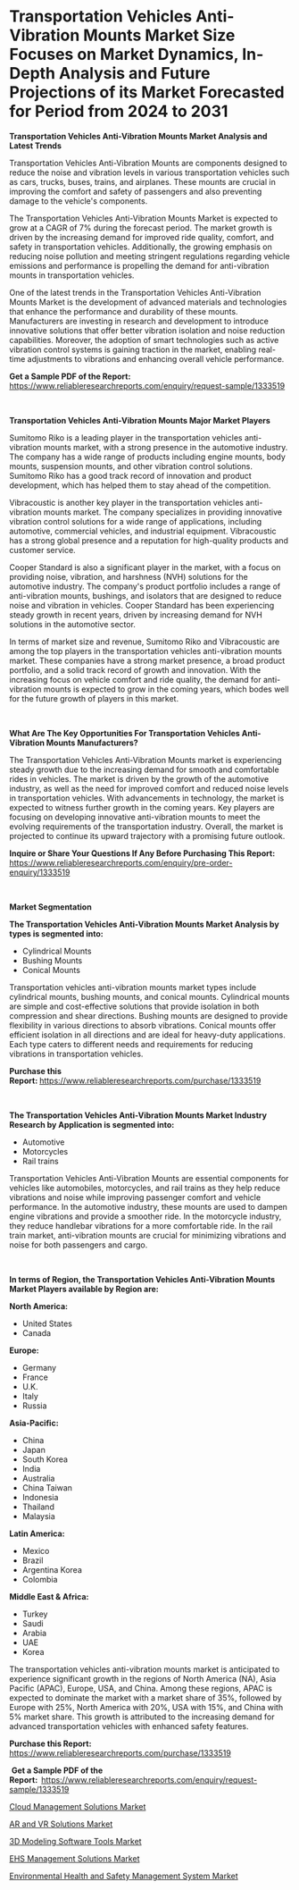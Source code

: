 <p><h1>Transportation Vehicles Anti-Vibration Mounts Market Size Focuses on Market Dynamics, In-Depth Analysis and Future Projections of its Market Forecasted for Period from 2024 to 2031</h1></p><p><strong>Transportation Vehicles Anti-Vibration Mounts Market Analysis and Latest Trends</strong></p>
<p><p>Transportation Vehicles Anti-Vibration Mounts are components designed to reduce the noise and vibration levels in various transportation vehicles such as cars, trucks, buses, trains, and airplanes. These mounts are crucial in improving the comfort and safety of passengers and also preventing damage to the vehicle's components.</p><p>The Transportation Vehicles Anti-Vibration Mounts Market is expected to grow at a CAGR of 7% during the forecast period. The market growth is driven by the increasing demand for improved ride quality, comfort, and safety in transportation vehicles. Additionally, the growing emphasis on reducing noise pollution and meeting stringent regulations regarding vehicle emissions and performance is propelling the demand for anti-vibration mounts in transportation vehicles.</p><p>One of the latest trends in the Transportation Vehicles Anti-Vibration Mounts Market is the development of advanced materials and technologies that enhance the performance and durability of these mounts. Manufacturers are investing in research and development to introduce innovative solutions that offer better vibration isolation and noise reduction capabilities. Moreover, the adoption of smart technologies such as active vibration control systems is gaining traction in the market, enabling real-time adjustments to vibrations and enhancing overall vehicle performance.</p></p>
<p><strong>Get a Sample PDF of the Report:&nbsp;</strong> <a href="https://www.reliableresearchreports.com/enquiry/request-sample/1333519">https://www.reliableresearchreports.com/enquiry/request-sample/1333519</a></p>
<p>&nbsp;</p>
<p><strong>Transportation Vehicles Anti-Vibration Mounts Major Market Players</strong></p>
<p><p>Sumitomo Riko is a leading player in the transportation vehicles anti-vibration mounts market, with a strong presence in the automotive industry. The company has a wide range of products including engine mounts, body mounts, suspension mounts, and other vibration control solutions. Sumitomo Riko has a good track record of innovation and product development, which has helped them to stay ahead of the competition.</p><p>Vibracoustic is another key player in the transportation vehicles anti-vibration mounts market. The company specializes in providing innovative vibration control solutions for a wide range of applications, including automotive, commercial vehicles, and industrial equipment. Vibracoustic has a strong global presence and a reputation for high-quality products and customer service.</p><p>Cooper Standard is also a significant player in the market, with a focus on providing noise, vibration, and harshness (NVH) solutions for the automotive industry. The company's product portfolio includes a range of anti-vibration mounts, bushings, and isolators that are designed to reduce noise and vibration in vehicles. Cooper Standard has been experiencing steady growth in recent years, driven by increasing demand for NVH solutions in the automotive sector.</p><p>In terms of market size and revenue, Sumitomo Riko and Vibracoustic are among the top players in the transportation vehicles anti-vibration mounts market. These companies have a strong market presence, a broad product portfolio, and a solid track record of growth and innovation. With the increasing focus on vehicle comfort and ride quality, the demand for anti-vibration mounts is expected to grow in the coming years, which bodes well for the future growth of players in this market.</p></p>
<p>&nbsp;</p>
<p><strong>What Are The Key Opportunities For Transportation Vehicles Anti-Vibration Mounts Manufacturers?</strong></p>
<p><p>The Transportation Vehicles Anti-Vibration Mounts market is experiencing steady growth due to the increasing demand for smooth and comfortable rides in vehicles. The market is driven by the growth of the automotive industry, as well as the need for improved comfort and reduced noise levels in transportation vehicles. With advancements in technology, the market is expected to witness further growth in the coming years. Key players are focusing on developing innovative anti-vibration mounts to meet the evolving requirements of the transportation industry. Overall, the market is projected to continue its upward trajectory with a promising future outlook.</p></p>
<p><strong>Inquire or Share Your Questions If Any Before Purchasing This Report:</strong> <a href="https://www.reliableresearchreports.com/enquiry/pre-order-enquiry/1333519">https://www.reliableresearchreports.com/enquiry/pre-order-enquiry/1333519</a></p>
<p>&nbsp;</p>
<p><strong>Market Segmentation</strong></p>
<p><strong>The Transportation Vehicles Anti-Vibration Mounts Market Analysis by types is segmented into:</strong></p>
<p><ul><li>Cylindrical Mounts</li><li>Bushing Mounts</li><li>Conical Mounts</li></ul></p>
<p><p>Transportation vehicles anti-vibration mounts market types include cylindrical mounts, bushing mounts, and conical mounts. Cylindrical mounts are simple and cost-effective solutions that provide isolation in both compression and shear directions. Bushing mounts are designed to provide flexibility in various directions to absorb vibrations. Conical mounts offer efficient isolation in all directions and are ideal for heavy-duty applications. Each type caters to different needs and requirements for reducing vibrations in transportation vehicles.</p></p>
<p><strong>Purchase this Report:&nbsp;</strong><a href="https://www.reliableresearchreports.com/purchase/1333519">https://www.reliableresearchreports.com/purchase/1333519</a></p>
<p>&nbsp;</p>
<p><strong>The Transportation Vehicles Anti-Vibration Mounts Market Industry Research by Application is segmented into:</strong></p>
<p><ul><li>Automotive</li><li>Motorcycles</li><li>Rail trains</li></ul></p>
<p><p>Transportation Vehicles Anti-Vibration Mounts are essential components for vehicles like automobiles, motorcycles, and rail trains as they help reduce vibrations and noise while improving passenger comfort and vehicle performance. In the automotive industry, these mounts are used to dampen engine vibrations and provide a smoother ride. In the motorcycle industry, they reduce handlebar vibrations for a more comfortable ride. In the rail train market, anti-vibration mounts are crucial for minimizing vibrations and noise for both passengers and cargo.</p></p>
<p>&nbsp;</p>
<p><strong>In terms of Region, the Transportation Vehicles Anti-Vibration Mounts Market Players available by Region are:</strong></p>
<p>
    <p> <strong> North America: </strong>
        <ul>
            <li>United States</li>
            <li>Canada</li>
        </ul>
        </p> 
    <p> <strong> Europe: </strong>
        <ul>
            <li>Germany</li>
            <li>France</li>
            <li>U.K.</li>
            <li>Italy</li>
            <li>Russia</li>
        </ul>
        </p> 
    <p> <strong> Asia-Pacific: </strong>
        <ul>
            <li>China</li>
            <li>Japan</li>
            <li>South Korea</li>
            <li>India</li>
            <li>Australia</li>
            <li>China Taiwan</li>
            <li>Indonesia</li>
            <li>Thailand</li>
            <li>Malaysia</li>
        </ul>
        </p> 
    <p> <strong> Latin America: </strong>
        <ul>
            <li>Mexico</li>
            <li>Brazil</li>
            <li>Argentina Korea</li>
            <li>Colombia</li>
        </ul>
        </p> 
    <p> <strong> Middle East & Africa: </strong>
        <ul>
            <li>Turkey</li>
            <li>Saudi</li>
            <li>Arabia</li>
            <li>UAE</li>
            <li>Korea</li>
        </ul>
    </p>
    </p>
<p><p>The transportation vehicles anti-vibration mounts market is anticipated to experience significant growth in the regions of North America (NA), Asia Pacific (APAC), Europe, USA, and China. Among these regions, APAC is expected to dominate the market with a market share of 35%, followed by Europe with 25%, North America with 20%, USA with 15%, and China with 5% market share. This growth is attributed to the increasing demand for advanced transportation vehicles with enhanced safety features.</p></p>
<p><strong>Purchase this Report: </strong><a href="https://www.reliableresearchreports.com/purchase/1333519">https://www.reliableresearchreports.com/purchase/1333519</a></p>
<p>&nbsp;<strong>Get a Sample PDF of the Report:&nbsp;&nbsp;</strong><a href="https://www.reliableresearchreports.com/enquiry/request-sample/1333519">https://www.reliableresearchreports.com/enquiry/request-sample/1333519</a></p>
<p><strong></strong></p>
<p><p><a href="https://medium.com/@julianichols11972/cloud-management-solutions-market-insight-market-trends-growth-forecasted-from-2024-to-2031-d6ea621900d3">Cloud Management Solutions Market</a></p><p><a href="https://medium.com/@julianichols11972/ar-and-vr-solutions-market-size-reveals-the-best-marketing-channels-in-global-industry-7530b98dc87f">AR and VR Solutions Market</a></p><p><a href="https://medium.com/@mildredlawson1937/3d-modeling-software-tools-market-competitive-analysis-market-trends-and-forecast-to-2031-5fc58d48e443">3D Modeling Software Tools Market</a></p><p><a href="https://medium.com/@henrywheeler53/ehs-management-solutions-market-size-cagr-trends-2024-2030-00a818a043c9">EHS Management Solutions Market</a></p><p><a href="https://medium.com/@henrywheeler53/environmental-health-and-safety-management-system-market-size-cagr-trends-2024-2030-8180a08f6b66">Environmental Health and Safety Management System Market</a></p></p>